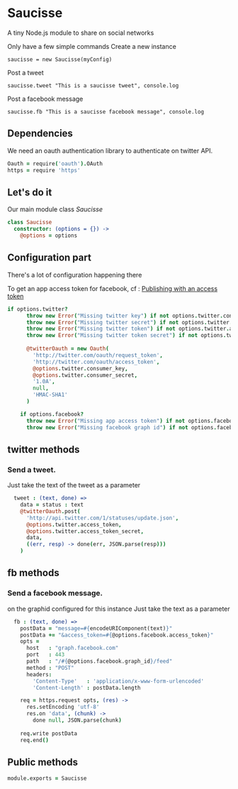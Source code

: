 Saucisse
========
A tiny Node.js module to share on social networks

Only have a few simple commands
Create a new instance 

`saucisse = new Saucisse(myConfig)`

Post a tweet

`saucisse.tweet "This is a saucisse tweet", console.log`

Post a facebook message

`saucisse.fb "This is a saucisse facebook message", console.log`


Dependencies
------------
We need an oauth authentication library to authenticate on twitter API.

```coffeescript
Oauth = require('oauth').OAuth
https = require 'https'
```

Let's do it
-----------
Our main module class *Saucisse*

```coffeescript
class Saucisse
  constructor: (options = {}) ->
    @options = options
```

## Configuration part

There's a lot of configuration happening there

To get an app access token for facebook, cf : [Publishing with an access token](https://developers.facebook.com/docs/opengraph/howtos/publishing-with-app-token/)

```coffeescript
if options.twitter?
      throw new Error("Missing twitter key") if not options.twitter.consumer_key?
      throw new Error("Missing twitter secret") if not options.twitter.consumer_secret?
      throw new Error("Missing twitter token") if not options.twitter.access_token?
      throw new Error("Missing twitter token secret") if not options.twitter.access_token_secret?
      
      @twitterOauth = new Oauth(
        'http://twitter.com/oauth/request_token',
        'http://twitter.com/oauth/access_token',
        @options.twitter.consumer_key,
        @options.twitter.consumer_secret, 
        '1.0A',
        null,
        'HMAC-SHA1'
      )

    if options.facebook?
      throw new Error("Missing app access token") if not options.facebook.access_token?
      throw new Error("Missing facebook graph id") if not options.facebook.graph_id?
```


## twitter methods

### Send a tweet.
Just take the text of the tweet as a parameter

```coffeescript
  tweet : (text, done) =>
    data = status : text
    @twitterOauth.post(
      'http://api.twitter.com/1/statuses/update.json', 
      @options.twitter.access_token,
      @options.twitter.access_token_secret,
      data,
      ((err, resp) -> done(err, JSON.parse(resp)))
    )
```


## fb methods

### Send a facebook message.
on the graphid configured for this instance
Just take the text as a parameter

```coffeescript
  fb : (text, done) =>
    postData = "message=#{encodeURIComponent(text)}"
    postData += "&access_token=#{@options.facebook.access_token}"
    opts = 
      host   : "graph.facebook.com"
      port   : 443 
      path   : "/#{@options.facebook.graph_id}/feed"
      method : "POST"
      headers:
        'Content-Type'   : 'application/x-www-form-urlencoded'
        'Content-Length' : postData.length

    req = https.request opts, (res) ->
      res.setEncoding 'utf-8'
      res.on 'data', (chunk) ->
        done null, JSON.parse(chunk)
   
    req.write postData
    req.end()
```



Public methods
---------------

```coffeescript
module.exports = Saucisse
```

